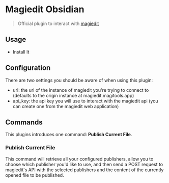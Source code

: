 # Magiedit Obsidian

> Official plugin to interact with [magiedit](https://magiedit.magitools.app)

## Usage

- Install It

## Configuration

There are two settings you should be aware of when using this plugin:

- url: the url of the instance of magiedit you're trying to connect to (defaults to the origin instance at magiedit.magitools.app)
- api_key: the api key you will use to interact with the magiedit api (you can create one from the magiedit web application)

## Commands

This plugins introduces one command: **Publish Current File**.

### Publish Current File

This command will retrieve all your configured publishers, allow you to choose which publisher you'd like to use, and then send a POST request to magiedit's API with the selected publishers and the content of the currently opened file to be published.
